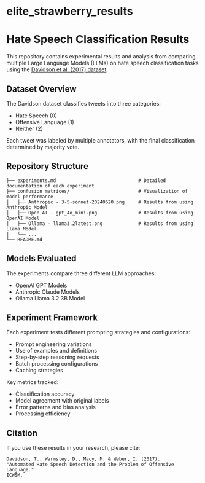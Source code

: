 # elite_strawberry_results

# Hate Speech Classification Results

This repository contains experimental results and analysis from comparing multiple Large Language Models (LLMs) on hate speech classification tasks using the [Davidson et al. (2017) dataset](https://github.com/t-davidson/hate-speech-and-offensive-language).

## Dataset Overview

The Davidson dataset classifies tweets into three categories:
- Hate Speech (0)
- Offensive Language (1)
- Neither (2)

Each tweet was labeled by multiple annotators, with the final classification determined by majority vote.

## Repository Structure

```
├── experiments.md                              # Detailed documentation of each experiment
├── confusion_matrices/                         # Visualization of model performance
│   ├── Anthropic - 3-5-sonnet-20240620.png     # Results from using Anthropic Model
│   ├── Open AI - gpt_4o_mini.png               # Results from using OpenAI Model
│   ├── Ollama - llama3.2latest.png             # Results from using Llama Model
│   └── ...
└── README.md
```

## Models Evaluated

The experiments compare three different LLM approaches:
- OpenAI GPT Models
- Anthropic Claude Models
- Ollama Llama 3.2 3B Model

## Experiment Framework

Each experiment tests different prompting strategies and configurations:
- Prompt engineering variations
- Use of examples and definitions
- Step-by-step reasoning requests
- Batch processing configurations
- Caching strategies

Key metrics tracked:
- Classification accuracy
- Model agreement with original labels
- Error patterns and bias analysis
- Processing efficiency

## Citation

If you use these results in your research, please cite:
```
Davidson, T., Warmsley, D., Macy, M. & Weber, I. (2017). 
"Automated Hate Speech Detection and the Problem of Offensive Language." 
ICWSM.
```
